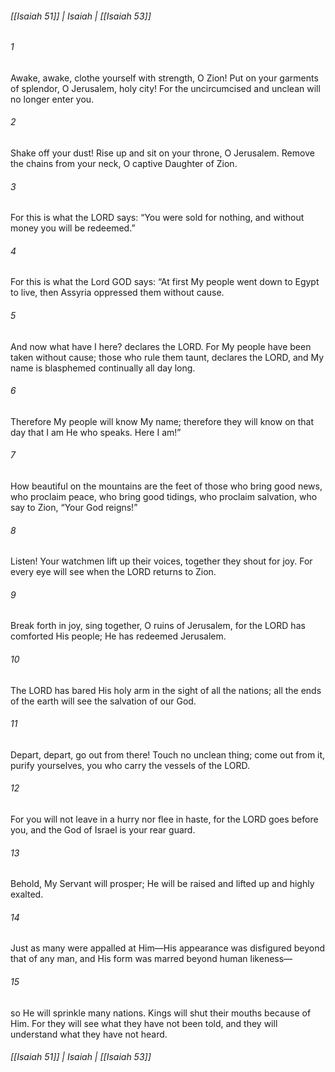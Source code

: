 ###### [[Isaiah 51]] | Isaiah | [[Isaiah 53]]

###### 1
Awake, awake, clothe yourself with strength, O Zion! Put on your garments of splendor, O Jerusalem, holy city! For the uncircumcised and unclean will no longer enter you.
###### 2
Shake off your dust! Rise up and sit on your throne, O Jerusalem. Remove the chains from your neck, O captive Daughter of Zion.
###### 3
For this is what the LORD says: “You were sold for nothing, and without money you will be redeemed.”
###### 4
For this is what the Lord GOD says: “At first My people went down to Egypt to live, then Assyria oppressed them without cause.
###### 5
And now what have I here? declares the LORD. For My people have been taken without cause; those who rule them taunt, declares the LORD, and My name is blasphemed continually all day long.
###### 6
Therefore My people will know My name; therefore they will know on that day that I am He who speaks. Here I am!”
###### 7
How beautiful on the mountains are the feet of those who bring good news, who proclaim peace, who bring good tidings, who proclaim salvation, who say to Zion, “Your God reigns!”
###### 8
Listen! Your watchmen lift up their voices, together they shout for joy. For every eye will see when the LORD returns to Zion.
###### 9
Break forth in joy, sing together, O ruins of Jerusalem, for the LORD has comforted His people; He has redeemed Jerusalem.
###### 10
The LORD has bared His holy arm in the sight of all the nations; all the ends of the earth will see the salvation of our God.
###### 11
Depart, depart, go out from there! Touch no unclean thing; come out from it, purify yourselves, you who carry the vessels of the LORD.
###### 12
For you will not leave in a hurry nor flee in haste, for the LORD goes before you, and the God of Israel is your rear guard.
###### 13
Behold, My Servant will prosper; He will be raised and lifted up and highly exalted.
###### 14
Just as many were appalled at Him—His appearance was disfigured beyond that of any man, and His form was marred beyond human likeness—
###### 15
so He will sprinkle many nations. Kings will shut their mouths because of Him. For they will see what they have not been told, and they will understand what they have not heard.

###### [[Isaiah 51]] | Isaiah | [[Isaiah 53]]
